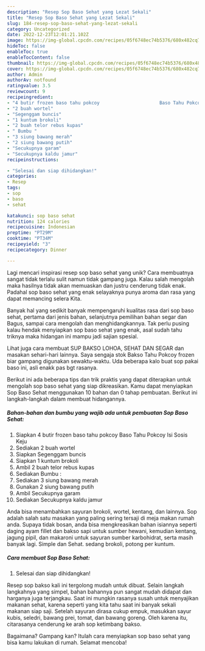 ```yaml
---
description: "Resep Sop Baso Sehat yang Lezat Sekali"
title: "Resep Sop Baso Sehat yang Lezat Sekali"
slug: 184-resep-sop-baso-sehat-yang-lezat-sekali
category: Uncategorized
date: 2022-12-23T12:01:21.102Z
image: https://img-global.cpcdn.com/recipes/05f6748ec74b5376/680x482cq70/sop-baso-sehat-foto-resep-utama.jpg
hideToc: false
enableToc: true
enableTocContent: false
thumbnail: https://img-global.cpcdn.com/recipes/05f6748ec74b5376/680x482cq70/sop-baso-sehat-foto-resep-utama.jpg
cover: https://img-global.cpcdn.com/recipes/05f6748ec74b5376/680x482cq70/sop-baso-sehat-foto-resep-utama.jpg
author: Admin
authorAv: notfound
ratingvalue: 3.5
reviewcount: 9
recipeingredient:
- "4 butir frozen baso tahu pokcoy                      Baso Tahu Pokcoy Isi Sosis Keju"
- "2 buah wortel"
- "Segenggam buncis"
- "1 kuntum brokoli"
- "2 buah telor rebus kupas"
- " Bumbu "
- "3 siung bawang merah"
- "2 siung bawang putih"
- "Secukupnya garam"
- "Secukupnya kaldu jamur"
recipeinstructions:

- "Selesai dan siap dihidangkan!"
categories:
- Resep
tags:
- sop
- baso
- sehat

katakunci: sop baso sehat 
nutrition: 124 calories
recipecuisine: Indonesian
preptime: "PT29M"
cooktime: "PT34M"
recipeyield: "3"
recipecategory: Dinner

---
```





Lagi mencari inspirasi resep sop baso sehat yang unik? Cara membuatnya sangat tidak terlalu sulit namun tidak gampang juga. Kalau salah mengolah maka hasilnya tidak akan memuaskan dan justru cenderung tidak enak. Padahal sop baso sehat yang enak selayaknya punya aroma dan rasa yang dapat memancing selera Kita.





Banyak hal yang sedikit banyak mempengaruhi kualitas rasa dari sop baso sehat, pertama dari jenis bahan, selanjutnya pemilihan bahan segar dan Bagus, sampai cara mengolah dan menghidangkannya. Tak perlu pusing kalau hendak menyiapkan sop baso sehat yang enak,      asal sudah tahu triknya maka hidangan ini mampu jadi sajian spesial.














Lihat juga cara membuat SUP BAKSO LOHOA, SEHAT DAN SEGAR dan masakan sehari-hari lainnya. Saya sengaja stok Bakso Tahu Pokcoy frozen biar gampang digunakan sewaktu-waktu. Uda beberapa kalo buat sop pakai baso ini, asli enakk pas bgt rasanya.






Berikut ini ada beberapa tips dan trik praktis yang dapat diterapkan untuk mengolah sop baso sehat yang siap dikreasikan. Kamu dapat menyiapkan Sop Baso Sehat menggunakan 10 bahan dan 0 tahap pembuatan. Berikut ini langkah-langkah dalam membuat hidangannya.

<!--inarticleads1-->

##### Bahan-bahan dan bumbu yang wajib ada untuk pembuatan Sop Baso Sehat:

1. Siapkan 4 butir frozen baso tahu pokcoy                      Baso Tahu Pokcoy Isi Sosis Keju
1. Sediakan 2 buah wortel
1. Siapkan Segenggam buncis
1. Siapkan 1 kuntum brokoli
1. Ambil 2 buah telor rebus kupas
1. Sediakan  Bumbu :
1. Sediakan 3 siung bawang merah
1. Gunakan 2 siung bawang putih
1. Ambil Secukupnya garam
1. Sediakan Secukupnya kaldu jamur


Anda bisa menambahkan sayuran brokoli, wortel, kentang, dan lainnya. Sop adalah salah satu masakan yang paling sering tersaji di meja makan rumah anda. Supaya tidak bosan, anda bisa mengkreasikan bahan isiannya seperti daging ayam fillet dan bakso sapi untuk sumber hewani, kemudian kentang, jagung pipil, dan makaroni untuk sayuran sumber karbohidrat, serta masih banyak lagi. Simple dan Sehat. sedang brokoli, potong per kuntum. 

<!--inarticleads2-->

##### Cara membuat Sop Baso Sehat:


1. Selesai dan siap dihidangkan!

Resep sop bakso kali ini tergolong mudah untuk dibuat. Selain langkah langkahnya yang simpel, bahan bahannya pun sangat mudah didapat dan harganya juga terjangkau. Saat ini mungkin rasanya susah untuk menyajikan makanan sehat, karena seperti yang kita tahu saat ini banyak sekali makanan siap saji. Setelah sayuran dirasa cukup empuk, masukkan sayur kubis, seledri, bawang prei, tomat, dan bawang goreng. Oleh karena itu, citarasanya cenderung ke arah sop ketimbang bakso. 

Bagaimana? Gampang kan? Itulah cara menyiapkan sop baso sehat yang bisa kamu lakukan di rumah. Selamat mencoba!
